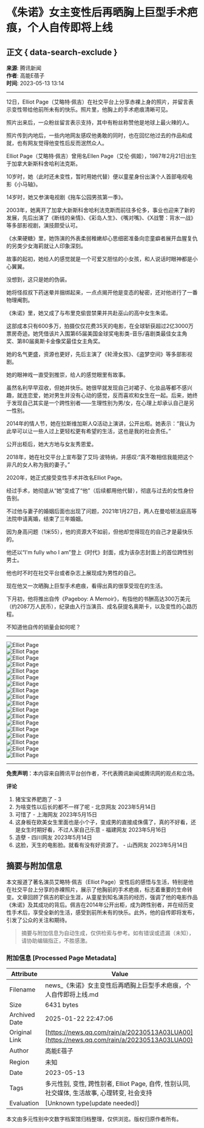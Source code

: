 # 《朱诺》女主变性后再晒胸上巨型手术疤痕，个人自传即将上线

## 正文 { data-search-exclude }


**来源**: 腾讯新闻  
**作者**: 高能E蓓子  
**时间**: 2023-05-13 13:14  

---

12日，Elliot Page（艾略特·佩吉）在社交平台上分享赤裸上身的照片，并留言表示变性带给他前所未有的快乐。照片里，他胸上的手术疤痕清晰可见。

照片出来后，一众粉丝留言表示支持，其中有粉丝称赞他是地球上最火辣的人。

照片传到内地后，一些内地网友感叹他勇敢的同时，也在回忆他过去的作品和成就，也有网友觉得他变性后反而泯然众人。

Elliot Page（艾略特·佩吉）曾用名Ellen Page（艾伦·佩姬），1987年2月21日出生于加拿大新斯科舍哈利法克斯。

10岁时，她（此时还未变性，暂时用她代替）便以童星身份出演个人首部电视电影《小马轴》。

14岁时，她又参演电视剧《拖车公园男孩第一季》。

2003年，她离开了加拿大新斯科舍哈利法克斯而前往多伦多，事业也迎来了新的发展，先后出演了《断线的亲情》、《彩岛人生》、《嘴对嘴》、《X战警：背水一战》等多部影视剧，演技颇受认可。

《水果硬糖》里，她饰演的外表柔弱稚嫩却心思细密准备向恋童癖者展开血腥复仇的另类少女海莉就让人印象深刻。

故事的起初，她给人的感觉就是一个可爱又胆怯的小女孩，和人说话时眼神都是小心翼翼。

没想到，这只是她的伪装。

她将怪叔叔下药迷晕并捆绑起来，一点点揭开他是变态的秘密，还对他进行了一番物理阉割。

《朱诺》里，她又成了与布里克偷尝禁果并共赴巫山的高中女生朱诺。

这部成本只有600多万，拍摄仅仅花费35天的电影，在全球斩获超过2亿3000万票房奇迹。她凭借该片入围第65届美国金球奖电影类-音乐/喜剧类最佳女主角奖、第80届奥斯卡金像奖最佳女主角奖。

她的名气更盛，资源也更好，先后主演了《轮滑女孩》、《盗梦空间》等多部影视剧。

她的眼神戏一直受到推崇，给人的感觉眼里有故事。

虽然名利早早双收，但她并快乐。她很早就发现自己对裙子、化妆品等都不感兴趣，就连恋爱，她对男生并没有心动的感觉，反而喜欢和女生在一起。后来，她终于发现自己其实是一个跨性别者——生理性别为男/女，在心理上却承认自己是另一性别。

2014年的情人节，她在拉斯维加斯人Q活动上演讲，公开出柜。她表示：“我认为此举可以让一些人过上更轻松更有希望的生活，这也是我的社会责任。”

公开出柜后，她大方地与女友秀恩爱。

2018年，她在社交平台上宣布娶了艾玛·波特纳，并感叹:“真不敢相信我能把这个非凡的女人称为我的妻子。”

2020年，她正式接受变性手术并改名Elliot Page。

经过手术，她彻底从“她”变成了“他”（后续都用他代替），彻底与过去的女性身份告别。

不过他与妻子的婚姻后面也出现了问题，2021年1月27日，两人在曼哈顿法庭高等法院申请离婚，结束了三年婚姻。

因为身高问题（1米55），他的资源大不如前，但他却觉得现在的自己才是最快乐的。

他还以“I'm fully who I am”登上《时代》封面，成为该杂志封面上的首位跨性别男士。

他也时不时在社交平台或者杂志上展现成为男性的自己。

现在他又一次晒胸上巨型手术疤痕，看得出真的很享受现在的生活。

下月初，他将推出自传《Pageboy: A Memoir》，有指他的书酬高达300万美元（约2087万人民币），纪录由入行当演员、成名获提名奥斯卡，以及变性的心路历程。

不知道他自传的销量会如何呢？

---

![Elliot Page](https://inews.gtimg.com/om_bt/OQy2dOUiXU4KXi0CFWQVTj4Sd8YVG8HRxFSL-GSX_AiHkAA/641)  
![Elliot Page](https://inews.gtimg.com/om_bt/OIsk5Nf6Ew0FdKRVlaJjEP8rwZgjRwnF1mvyvzZQXsEAoAA/641)  
![Elliot Page](https://inews.gtimg.com/om_bt/OJiEvukKnwXquEH5b4oXkyBJA--5_msWRcg-XlxA8v7DcAA/641)  
![Elliot Page](https://inews.gtimg.com/om_bt/GRAsMWFEgoNfDP93TeGRCZyn-lrQxq2KlhD0N3PLJHvcoAA/0)  
![Elliot Page](https://inews.gtimg.com/om_bt/OGKhaO9pjG9NszYteYP_vOxm9LZm3MF9gCFiZfFX_UnFIAA/641)  
![Elliot Page](https://inews.gtimg.com/om_bt/ODdS3aJJ5Ac4n3MRq15v5eSfQ_twx5tXkVuF5SXJrhW1kAA/641)  
![Elliot Page](https://inews.gtimg.com/om_bt/OdRmXa7rSuY9MXW6YyhRTG3aB823juEzjfxxspvwGaOr8AA/641)  
![Elliot Page](https://inews.gtimg.com/om_bt/OHaukCfv4JP67OWRKHarirH8xr0KNR9OgcOBP86aQ7dfUAA/641)  
![Elliot Page](https://inews.gtimg.com/om_bt/OLk3jIdLrYsV6I6IjCp2kjlRthMSFxOUo2hmewzofvlWEAA/641)  
![Elliot Page](https://inews.gtimg.com/om_bt/GBoMjmZ_35zwOPdM7Y6j0Og16iyUpFjb5ve72l0yuAnvEAA/0)  
![Elliot Page](https://inews.gtimg.com/om_bt/OrdcL93qs5JejOT8r8s8mVhJIjetSBc6XLrRVEzJfdqHUAA/641)  
![Elliot Page](https://inews.gtimg.com/om_bt/O-Uxb7v9xDApXpHhUPEdUddVqI9W7wdAzZw0OBlkLsswQAA/641)  
![Elliot Page](https://inews.gtimg.com/om_bt/Oorcyvbkkk22cB8qQS7v0rWmoXZibB9240LETpmFjA2dQAA/641)  
![Elliot Page](https://inews.gtimg.com/om_bt/OvzM9SdrJRBOTAx23_EJ4txPw2Vsj8FsuDrTt_n_l7e-YAA/641)  
![Elliot Page](https://inews.gtimg.com/om_bt/OTTPXt657nuaSu5ebHZYVfNgM4asPywxkN7Hrg6fID_i8AA/641)  
![Elliot Page](https://inews.gtimg.com/om_bt/OB5aNQ6HTJPySFTxo-Uzl3E8RDeyZcAcVq9tu6VW0ntiMAA/641)  
![Elliot Page](https://inews.gtimg.com/om_bt/OmRejrzfooWQJmfD-Z6jdLr1BZXXNCOK3tgFmtMMUuFF0AA/641)  
![Elliot Page](https://inews.gtimg.com/om_bt/Ow3hPykax9bX9y-YNvX33DRVPD4zONZFNcIB-qdnT0opcAA/641)  

---

**免责声明**：本内容来自腾讯平台创作者，不代表腾讯新闻或腾讯网的观点和立场。

**评论**  
1. 猪宝宝养肥跑了 - 3  
2. 为啥变性以后长的都不一样了呢 - 北京网友 2023年5月14日  
3. 可惜了 - 上海网友 2023年5月15日  
4. 这身板在欧美女生里面也是小个子，变成男的直接成侏儒了，真的不好看，还是女生时期好看，不过人家自己乐意 - 福建网友 2023年5月16日  
5. 造孽 - 四川网友 2023年5月14日  
6. 这脸，天生的电影脸。就看有没有好资源了。 - 山西网友 2023年5月14日
<!-- tcd_original_link https://news.qq.com/rain/a/20230513A03LUA00 -->


## 摘要与附加信息

<!-- tcd_abstract -->
本文报道了著名演员艾略特·佩吉（Elliot Page）变性后的感悟与生活，特别是他在社交平台上分享的赤裸照片，展示了他胸前的手术疤痕，标志着重要的生命转变。文章回顾了佩吉的职业生涯，从童星到知名演员的经历，强调了他的电影作品《朱诺》及其成功的背后。佩吉在2014年公开出柜，成为跨性别者，并在经历变性手术后，享受全新的生活，感受到前所未有的快乐。此外，他的自传即将发布，引发了公众的关注和期待。
<!-- tcd_abstract_end -->

> 摘要与附加信息为自动生成，仅供检索与参考。如有错误或遗漏（未知），请协助编辑指正，不胜感激。

### 附加信息 [Processed Page Metadata]

| Attribute       | Value                                  |
|-----------------|----------------------------------------|
| Filename        | news_《朱诺》女主变性后再晒胸上巨型手术疤痕，个人自传即将上线.md                             |
| Size            | 6431 bytes                           |
| Archived Date   | 2025-01-22 22:47:06                             |
| Original Link   | [https://news.qq.com/rain/a/20230513A03LUA00](https://news.qq.com/rain/a/20230513A03LUA00)                       |
| Author          | 高能E蓓子                               |
| Region          | 未知                               |
| Date            | 2023-05-13                                 |
| Tags            | 多元性别, 变性, 跨性别者, Elliot Page, 自传, 性别认同, 社交媒体, 生活故事, 心理转变, 社会支持                                 |
| Evaluation            | [Unknown type(update needed)]                                 |
<!-- tcd_table_end -->

本文由多元性别中文数字档案馆归档整理，仅供浏览。版权归原作者所有。
